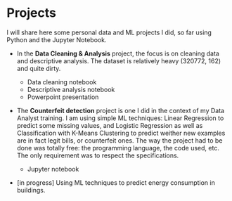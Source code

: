 # Projects

I will share here some personal data and ML projects I did, so far using Python and the Jupyter Notebook.

* In the **Data Cleaning & Analysis** project, the focus is on cleaning data and descriptive analysis. The dataset is relatively heavy (320772, 162) and quite dirty.
  * Data cleaning notebook
  * Descriptive analysis notebook
  * Powerpoint presentation

* The **Counterfeit detection** project is one I did in the context of my Data Analyst training. I am using simple ML techniques: Linear Regression to predict some missing values, and Logistic Regression as well as Classification with K-Means Clustering to predict weither new examples are in fact legit bills, or counterfeit ones.
  The way the project had to be done was totally free: the programming language, the code used, etc. The only requirement was to respect the specifications.
  * Jupyter notebook

* [in progress] Using ML techniques to predict energy consumption in buildings.
